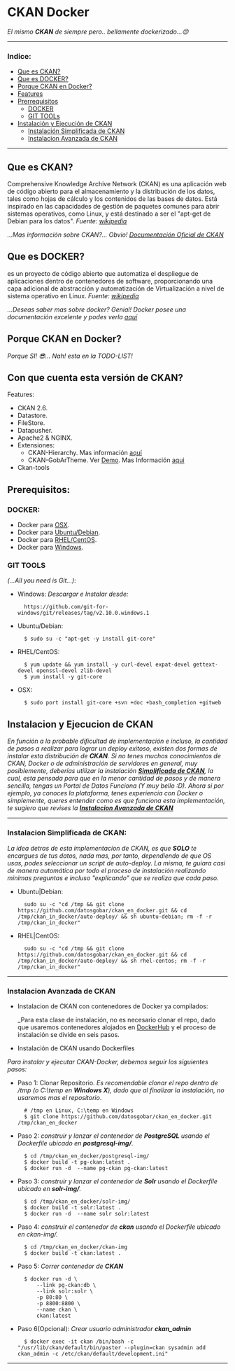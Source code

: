 # CKAN Docker
_El mismo **CKAN** de siempre pero.. bellamente dockerizado...:heart_eyes:_

---
### Indice:
+ [Que es CKAN?](#que-es-ckan)
+ [Que es DOCKER?](#que-es-docker)
+ [Porque CKAN en Docker?](#porque-ckan-en-docker)
+ [Features](#features)
+ [Prerrequisitos](#prerequisitos)
    + [DOCKER](#docker)
    + [GIT TOOLs](#git-tools)
+ [Instalación y Ejecución de CKAN](#instalacion-y-ejecucion-de-ckan)
    + [Instalación Simplificada de CKAN](#instalacion-simplificada-de-ckan)
    + [Instalacion Avanzada de CKAN](#instalacion-avanzada-de-ckan)

---

## Que es CKAN?
Comprehensive Knowledge Archive Network (CKAN) es una aplicación web de código abierto para el almacenamiento y la distribución de los datos, tales como hojas de cálculo y los contenidos de las bases de datos. Está inspirado en las capacidades de gestión de paquetes comunes para abrir sistemas operativos, como Linux, y está destinado a ser el "apt-get de Debian para los datos". _Fuente: [wikipedia](https://es.wikipedia.org/wiki/CKAN)_

_...Mas información sobre CKAN?... Obvio! [Documentación Oficial de CKAN](http://docs.ckan.org/en/latest/)_

## Que es DOCKER?
es un proyecto de código abierto que automatiza el despliegue de aplicaciones dentro de contenedores de software, proporcionando una capa adicional de abstracción y automatización de Virtualización a nivel de sistema operativo en Linux. _Fuente: [wikipedia](https://es.wikipedia.org/wiki/Docker_(software))_

_...Deseas saber mas sobre docker? Genial! Docker posee una documentación excelente y podes verla [aquí](https://docs.docker.com/)_

## Porque CKAN en Docker?

_Porque SI! :sunglasses:... Nah! esta en la TODO-LIST!_

## Con que cuenta esta versión de CKAN?

Features:

+ CKAN 2.6.
+ Datastore.
+ FileStore.
+ Datapusher.
+ Apache2 & NGINX.
+ Extensiones:
	+ CKAN-Hierarchy. Mas información [aquí](https://github.com/datagovuk/ckanext-hierarchy)
	+ CKAN-GobArTheme. Ver [Demo](http://http://datos.gob.ar/). Mas Información [aqui](https://github.com/gobabiertoAR/datos.gob.ar/blob/master/docs/03_instalacion_tema_visual.md)
+ Ckan-tools

## Prerequisitos:

### DOCKER:

+ Docker para [OSX](https://docs.docker.com/docker-for-mac).
+ Docker para [Ubuntu/Debian](https://github.com/JoseSalgado1024/ckan_in_docker/blob/master/aux-docs/docker_Ubuntu-Debian.md).
+ Docker para [RHEL/CentOS](https://github.com/JoseSalgado1024/ckan_in_docker/blob/master/aux-docs/docker_rhel-centos.md).
+ Docker para [Windows](https://docs.docker.com/engine/installation/windows).


### GIT TOOLS
_(...All you need is Git...)_:
	
+ Windows:
_Descargar e Instalar desde:_

		https://github.com/git-for-windows/git/releases/tag/v2.10.0.windows.1

+ Ubuntu/Debian:

		$ sudo su -c "apt-get -y install git-core"

+ RHEL/CentOS:

		$ yum update && yum install -y curl-devel expat-devel gettext-devel openssl-devel zlib-devel
		$ yum install -y git-core

+ OSX:

	    $ sudo port install git-core +svn +doc +bash_completion +gitweb

## Instalacion y Ejecucion de CKAN

_En función a la probable dificultad de implementación e incluso, la cantidad de pasos a realizar para lograr un deploy exitoso, existen dos formas de instalar esta distribución de **CKAN**. Si no tenes muchos conocimientos de CKAN, Docker o de administración de servidores en general, muy posiblemente, deberías utilizar la instalación **[Simplificada  de CKAN](#instalacion-simplificada-de-ckan)**, la cual, esta pensada para que en la menor cantidad de pasos y de manera sencilla, tengas un Portal de Datos Funciona (Y muy bello :D). Ahora si por ejemplo, ya conoces la plataforma, tenes experiencia con Docker o simplemente, queres entender como es que funciona esta implementación, te sugiero que revises la **[Instalacion Avanzada de CKAN](#instalacion-avanzada-de-ckan)**_

---

### Instalacion Simplificada de CKAN:

_La idea detras de esta implementacion de CKAN, es que **SOLO** te encargues de tus datos, nada mas, por tanto, dependiendo de que OS usas, podes seleccionar un script de auto-deploy. La misma, te guiara casi de manera automática por todo el proceso de instalación realizando minimas preguntas e incluso "explicando" que se realiza que cada paso._

+ Ubuntu|Debian:

		sudo su -c "cd /tmp && git clone https://github.com/datosgobar/ckan_en_docker.git && cd /tmp/ckan_in_docker/auto-deploy/ && sh ubuntu-debian; rm -f -r /tmp/ckan_in_docker"


+ RHEL|CentOS:

		sudo su -c "cd /tmp && git clone https://github.com/datosgobar/ckan_en_docker.git && cd /tmp/ckan_in_docker/auto-deploy/ && sh rhel-centos; rm -f -r /tmp/ckan_in_docker"

---

### Instalacion Avanzada de CKAN
+ Instalacion de CKAN con contenedores de Docker ya compilados:
	
	_Para esta clase de instalación, no es necesario clonar el repo, dado que usaremos contenedores alojados en [DockerHub](https://hub.docker.com/) y el proceso de instalación se divide en seis pasos.

+ Instalación de CKAN usando Dockerfiles

_Para instalar y ejecutar CKAN-Docker, debemos seguir los siguientes pasos:_

+ Paso 1: Clonar Repositorio. 
_Es recomendable clonar el repo dentro de /tmp (o C:\temp en **Windows X**), dado que al finalizar la instalación, no usaremos mas el repositorio_.
		
		# /tmp en Linux, C:\temp en Windows 
		$ git clone https://github.com/datosgobar/ckan_en_docker.git /tmp/ckan_en_docker

+ Paso 2: _construir y lanzar el contenedor de **PostgreSQL** usando el Dockerfile ubicado en **postgresql-img/**._ 

		$ cd /tmp/ckan_en_docker/postgresql-img/
		$ docker build -t pg-ckan:latest .
		$ docker run -d  --name pg-ckan pg-ckan:latest


+ Paso 3: _construir y lanzar el contenedor de **Solr** usando el Dockerfile ubicado en **solr-img/**._

		$ cd /tmp/ckan_en_docker/solr-img/ 
		$ docker build -t solr:latest .
		$ docker run -d  --name solr solr:latest

+ Paso 4: _construir el contenedor de **ckan** usando el Dockerfile ubicado en ckan-img/._

		$ cd /tmp/ckan_en_docker/ckan-img
		$ docker build -t ckan:latest .

+ Paso 5: _Correr contenedor  de **CKAN**_
		
		$ docker run -d \
			--link pg-ckan:db \
			--link solr:solr \
			-p 80:80 \
			-p 8800:8800 \
			--name ckan \
			ckan:latest

+ Paso 6(Opcional): _Crear usuario administrador **ckan_admin**_
		
		$ docker exec -it ckan /bin/bash -c "/usr/lib/ckan/default/bin/paster --plugin=ckan sysadmin add ckan_admin -c /etc/ckan/default/development.ini"

--- 